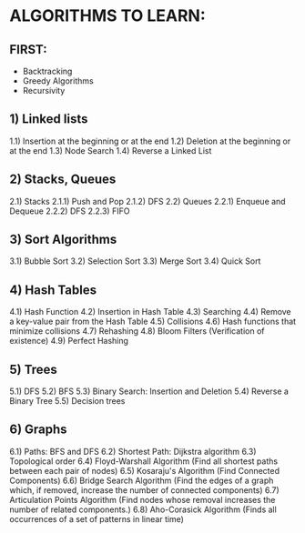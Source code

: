 # ALGORITHMS TO LEARN:

## FIRST:
- Backtracking
- Greedy Algorithms
- Recursivity

## 1) Linked lists
   1.1) Insertion at the beginning or at the end
   1.2) Deletion at the beginning or at the end
   1.3) Node Search
   1.4) Reverse a Linked List

## 2) Stacks, Queues
   2.1) Stacks
      2.1.1) Push and Pop
      2.1.2) DFS
   2.2) Queues
      2.2.1) Enqueue and Dequeue
      2.2.2) DFS
      2.2.3) FIFO

## 3) Sort Algorithms
   3.1) Bubble Sort
   3.2) Selection Sort
   3.3) Merge Sort
   3.4) Quick Sort

## 4) Hash Tables
   4.1) Hash Function
   4.2) Insertion in Hash Table
   4.3) Searching
   4.4) Remove a key-value pair from the Hash Table
   4.5) Collisions
   4.6) Hash functions that minimize collisions
   4.7) Rehashing
   4.8) Bloom Filters (Verification of existence)
   4.9) Perfect Hashing

## 5) Trees
   5.1) DFS
   5.2) BFS
   5.3) Binary Search: Insertion and Deletion
   5.4) Reverse a Binary Tree
   5.5) Decision trees

## 6) Graphs
   6.1) Paths: BFS and DFS
   6.2) Shortest Path: Dijkstra algorithm
   6.3) Topological order
   6.4) Floyd-Warshall Algorithm (Find all shortest paths between each pair of nodes)
   6.5) Kosaraju's Algorithm (Find Connected Components)
   6.6) Bridge Search Algorithm (Find the edges of a graph which, if removed, increase the number of connected components)
   6.7) Articulation Points Algorithm (Find nodes whose removal increases the number of related components.)
   6.8) Aho-Corasick Algorithm (Finds all occurrences of a set of patterns in linear time)
